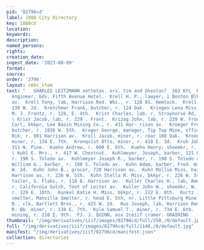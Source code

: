 ```yaml
---
pid: '02796cd'
label: 1888 City Directory
key: 1888cd
location: 
keywords: 
description: 
named_persons: 
rights: 
creation_date: 
ingest_date: '2023-08-09'
format: 
source: 
order: '2796'
layout: cmhc_item
text: "   GHARLES LEITZMANN xettetav. ors. tim and Ghestas?  163 KYL  Kreitley William,
  engineer, bds. Fifth Avenue Hotel.  Krell H. P., lawyer, 1 Boston Blk, 404 Harrison
  av.  Krell Tony, lab, Harrison Red. Wks., r. 128 8S. Hemlock.  Krell William, musician,
  130 W. 2d.  Kretchmar Frank, butcher, r. 124 Oak.  Kringen Lena Miss, milliner,
  M. J. Frantz, r. 126, E. 4th.  Krist Charles, lab, r. Strayhorse Rd, head E. 5th.
  \ Krist Jacob, lab, r. 229 . Front.  Krizag John, lab, r. 229 W. Front.  Krochmann
  Carl, bkkpr, Lee Basin Mining Co., r. 431 Har- rison av.  Kroeger Frederick L.,
  butcher, r. 1836 W. 5th.  Kroger George, manager, Tip Top Mine, office, 20 Emmet
  Bik, r. 901 Harrison av.  Kroll Jacob, miner, r. rear 108 Oak.  Krone James F.,
  miner, r. 134 E. 7th.  Kronqvist Otto, miner, r. 418 E. 3d.  Kruh John, jeweler,
  311 N. Pine.  Kuehn Andrew, r. 600 E. 6th.  Kuehn Henry; shoemkr, r. 600 E. 6th.
  \ Kuhl E. Mrs., r. 417 W. Chestnut.  Kuhlmeyer, Joseph, barber, 121 Harrison av,
  r. 198 S. Toledo av.  Kuhlmeyer Joseph R., barber, r. 198 S. Toledo av.  Kuhlmeyer
  William G., barber, r. 198 S. Toledo av.  Kuhn Adam, barber, Fred. Wittich, r. 118
  W. 2d.  Kuhn John B., grocer, 720 Harrison av.  Kuhn Mollie Miss, hairdreser, 321
  Harrison av, r. 226 W. 5th.  Kuhn Stella M. Miss, bkkpr, r. 226 W. 5th.  Kuku Abraham,
  tailor, S. Flaks, r. 118 8. Harrison av.  Kuller Charles H., lab, American Smelter,
  r. California Gulch, foot of Leiter av.  Kuller John W., shoemkr, W. M. Murray,
  r. 229 E. 10th.  Kunkel Katie H. Miss, bkkpr, r. 222 E. 8th.  Kurtz Jacob J. H.,
  smelter, Manville Smelter, r. head E. 5th, nr. Little Pittsburg Mine.  Kurtz Slone
  B., clk, Bartlett Bros., r. 425 W. 2d.  Kus Joseph, lab, Harrison Red. Wks.  Kyle
  R. Bb. miner, r. 134 E. 7th.  Kyle Samuel T., miner, r. 734 E. 6th.  Kyle Timothy,
  mining, r. 210 E. 9th.  FJ. J. QUINN, asx 2ceiif cramer. GRAINING    "
thumbnail: "/img/derivatives/iiif/images/02796cd/full/250,/0/default.jpg"
full: "/img/derivatives/iiif/images/02796cd/full/1140,/0/default.jpg"
manifest: "/img/derivatives/iiif/02796cd/manifest.json"
collection: directories
---
```

